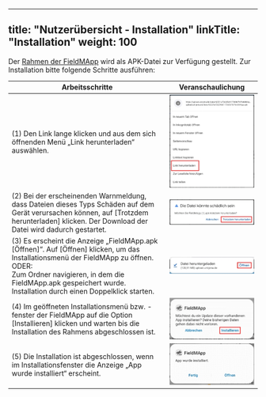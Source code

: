 
---
title: "Nutzerübersicht - Installation"
linkTitle: "Installation"
weight: 100
---

Der [Rahmen der FieldMApp]() wird als APK-Datei zur Verfügung gestellt. Zur Installation bitte folgende Schritte ausführen: 

| Arbeitsschritte | Veranschaulichung |
| ------ | :-----: |
| (1) Den Link lange klicken und aus dem sich öffnenden Menü „Link herunterladen“ auswählen.  | ![](/screenshots/fig/FirstSteps/de/FirstSteps_1_1_img_01_de.jpg) |
| (2) Bei der erscheinenden Warnmeldung, dass Dateien dieses Typs Schäden auf dem Gerät verursachen können, auf [Trotzdem herunterladen] klicken. Der Download der Datei wird dadurch gestartet. | ![](/screenshots/fig/FirstSteps/de/FirstSteps_1_1_img_02_de.jpg) |
| (3) Es erscheint die Anzeige „FieldMApp.apk [Öffnen]“. Auf [Öffnen] klicken, um das Installationsmenü der FieldMApp zu öffnen. <br> ODER: <br> Zum Ordner navigieren, in dem die FieldMApp.apk gespeichert wurde. Installation durch einen Doppelklick starten.  | ![](/screenshots/fig/FirstSteps/de/FirstSteps_1_1_img_03_de.jpg) |
| (4) Im geöffneten Installationsmenü bzw. -fenster der FieldMApp auf die Option [Installieren] klicken und warten bis die Installation des Rahmens abgeschlossen ist.  | ![](/screenshots/fig/FirstSteps/de/FirstSteps_1_1_img_04_de.jpg) |
| (5) Die Installation ist abgeschlossen, wenn im Installationsfenster die Anzeige „App wurde installiert“ erscheint. | ![](/screenshots/fig/FirstSteps/de/FirstSteps_1_1_img_05_de.jpg) |
